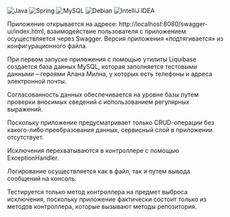 ![Java](https://img.shields.io/badge/java-%23ED8B00.svg?style=for-the-badge&logo=openjdk&logoColor=white)
![Spring](https://img.shields.io/badge/spring-%236DB33F.svg?style=for-the-badge&logo=spring&logoColor=white)
![MySQL](https://img.shields.io/badge/mysql-%2300f.svg?style=for-the-badge&logo=mysql&logoColor=white)
![Debian](https://img.shields.io/badge/Debian-D70A53?style=for-the-badge&logo=debian&logoColor=white)
![IntelliJ IDEA](https://img.shields.io/badge/IntelliJIDEA-000000.svg?style=for-the-badge&logo=intellij-idea&logoColor=white)

Приложение открывается на адресе: http://localhost:8080/swagger-ui/index.html, взаимодействие пользователя с приложением
осуществляется через Swagger. Версия приложения «подтягивается» из конфигурационного
файла.

При первом запуске приложения с помощью утилиты Liquibase создается база данных MySQL,
которая заполняется тестовыми данными – героями Алана Милна, у которых есть телефоны и
адреса электронной почты.

Согласованность данных обеспечивается на уровне базы путем проверки вносимых сведений с
использованием регулярных выражений.

Поскольку приложение предусматривает только CRUD-операции без какого-либо
преобразования данных, сервисный слой в приложении отсутствует.

Исключения перехватываются в контроллере с помощью ExceptionHandler.

Логирование осуществляется как в файл, так и путем вывода сообщений на консоль.

Тестируется только метод контроллера на предмет выброса исключения, поскольку
приложение фактически состоит только из методов контроллера, которые вызывают методы
репозитория.
